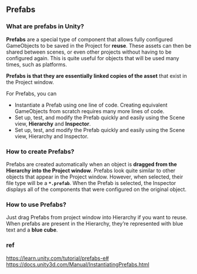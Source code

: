 ## Prefabs

### What are prefabs in Unity?

**Prefabs** are a special type of component that allows fully configured GameObjects to be saved in the Project for **reuse**.
These assets can then be shared between scenes, or even other projects without having to be configured again. This is quite useful for objects that will be used many times, such as platforms.

**Prefabs is that they are essentially linked copies of the asset** that exist in the Project window. 

For Prefabs, you can
- Instantiate a Prefab using one line of code. Creating equivalent GameObjects from scratch requires many more lines of code.
- Set up, test, and modify the Prefab quickly and easily using the Scene
 view, **Hierarchy** and **Inspector**.
- Set up, test, and modify the Prefab quickly and easily using the Scene view, Hierarchy and Inspector.

### How to create Prefabs?
Prefabs are created automatically when an object is **dragged from the Hierarchy into the Project window**.
Prefabs look quite similar to other objects that appear in the Project window. However, when selected, their file type will be a **`*.prefab`**. When the Prefab is selected, the Inspector displays all of the components that were configured on the original object.

### How to use Prefabs?
Just drag Prefabs from project window into Hierarchy if you want to reuse. When prefabs are present in the Hierarchy, they’re represented with blue text and a **blue cube**.


### ref
https://learn.unity.com/tutorial/prefabs-e# \
https://docs.unity3d.com/Manual/InstantiatingPrefabs.html
